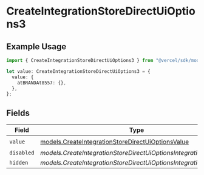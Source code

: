 # CreateIntegrationStoreDirectUiOptions3

## Example Usage

```typescript
import { CreateIntegrationStoreDirectUiOptions3 } from "@vercel/sdk/models/createintegrationstoredirectop.js";

let value: CreateIntegrationStoreDirectUiOptions3 = {
  value: {
    atBRANDAt8557: {},
  },
};
```

## Fields

| Field                                                                                                        | Type                                                                                                         | Required                                                                                                     | Description                                                                                                  |
| ------------------------------------------------------------------------------------------------------------ | ------------------------------------------------------------------------------------------------------------ | ------------------------------------------------------------------------------------------------------------ | ------------------------------------------------------------------------------------------------------------ |
| `value`                                                                                                      | [models.CreateIntegrationStoreDirectUiOptionsValue](../models/createintegrationstoredirectuioptionsvalue.md) | :heavy_check_mark:                                                                                           | N/A                                                                                                          |
| `disabled`                                                                                                   | *models.CreateIntegrationStoreDirectUiOptionsIntegrationsDisabled*                                           | :heavy_minus_sign:                                                                                           | N/A                                                                                                          |
| `hidden`                                                                                                     | *models.CreateIntegrationStoreDirectUiOptionsIntegrationsHidden*                                             | :heavy_minus_sign:                                                                                           | N/A                                                                                                          |